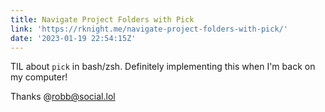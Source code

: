 ```yaml
---
title: Navigate Project Folders with Pick
link: 'https://rknight.me/navigate-project-folders-with-pick/'
date: '2023-01-19 22:54:15Z'
---
```


﻿TIL about `pick` in bash/zsh. Definitely implementing this when I'm back on my computer!

T﻿hanks @robb@social.lol
